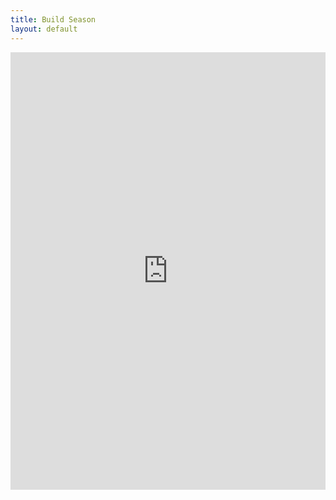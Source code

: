 ```yaml
---
title: Build Season
layout: default
---
```


<iframe src="https://www.google.com/calendar/embed?showTabs=0&amp;showCalendars=0&amp;height=600&amp;wkst=1&amp;bgcolor=%23FFFFFF&amp;src=db5frp9h996t8ja7hsehfqh1ds%40group.calendar.google.com&amp;color=%23711616&amp;src=9o4svf2671vmrqgis3krtaftu0%40group.calendar.google.com&amp;color=%235229A3&amp;src=maohfnimigljgr8e1cj69d39ok%40group.calendar.google.com&amp;color=%2328754E&amp;src=r11ph2t7q30ci4prd5qs42tp00%40group.calendar.google.com&amp;color=%23865A5A&amp;src=4ehr9alskcc975vrfulh690d4s%40group.calendar.google.com&amp;color=%23182C57&amp;ctz=America%2FEdmonton" style=" border-width:0 " width="100%" height="700" frameborder="0" scrolling="no"></iframe>
